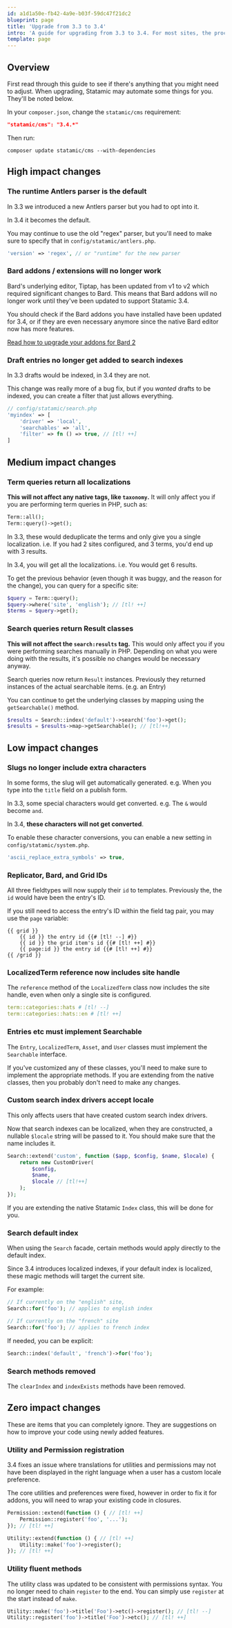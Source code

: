```yaml
---
id: a1d1a50e-fb42-4a9e-b03f-59dc47f21dc2
blueprint: page
title: 'Upgrade from 3.3 to 3.4'
intro: 'A guide for upgrading from 3.3 to 3.4. For most sites, the process will take less than 5 minutes.'
template: page
---
```

## Overview

First read through this guide to see if there's anything that you might need to adjust. When upgrading, Statamic may automate some things for you. They'll be noted below.

In your `composer.json`, change the `statamic/cms` requirement:

```json
"statamic/cms": "3.4.*"
```

Then run:

``` shell
composer update statamic/cms --with-dependencies
```

## High impact changes

### The runtime Antlers parser is the default

In 3.3 we introduced a new Antlers parser but you had to opt into it.

In 3.4 it becomes the default.

You may continue to use the old "regex" parser, but you'll need to make sure to specify that in `config/statamic/antlers.php`.

```php
'version' => 'regex', // or "runtime" for the new parser
```

### Bard addons / extensions will no longer work

Bard's underlying editor, Tiptap, has been updated from v1 to v2 which required significant changes to Bard. This means that Bard addons will no longer work until they've been updated to support Statamic 3.4.

You should check if the Bard addons you have installed have been updated for 3.4, or if they are even necessary anymore since the native Bard editor now has more features.

[Read how to upgrade your addons for Bard 2](/upgrade-guide/bard-v1-to-v2)

### Draft entries no longer get added to search indexes

In 3.3 drafts would be indexed, in 3.4 they are not.

This change was really more of a bug fix, but if you *wanted* drafts to be indexed, you can create a filter that just allows everything.

```php
// config/statamic/search.php
'myindex' => [
    'driver' => 'local',
    'searchables' => 'all',
    'filter' => fn () => true, // [tl! ++]
]
```

## Medium impact changes

### Term queries return all localizations

**This will not affect any native tags, like `taxonomy`.** It will only affect you if you are performing term queries in PHP, such as:

```php
Term::all();
Term::query()->get();
```

In 3.3, these would deduplicate the terms and only give you a single localization. i.e. If you had 2 sites configured, and 3 terms, you'd end up with 3 results.

In 3.4, you will get all the localizations. i.e. You would get 6 results.

To get the previous behavior (even though it was buggy, and the reason for the change), you can query for a specific site:

```php
$query = Term::query();
$query->where('site', 'english'); // [tl! ++]
$terms = $query->get();
```

### Search queries return Result classes
**This will not affect the `search:results` tag.** This would only affect you if you were performing searches manually in PHP. Depending on what you were doing with the results, it's possible no changes would be necessary anyway.

Search queries now return `Result` instances. Previously they returned instances of the actual searchable items. (e.g. an Entry)

You can continue to get the underlying classes by mapping using the `getSearchable()` method.

```php
$results = Search::index('default')->search('foo')->get();
$results = $results->map->getSearchable(); // [tl!++]
```

## Low impact changes

### Slugs no longer include extra characters

In some forms, the slug will get automatically generated. e.g. When you type into the `title` field on a publish form.

In 3.3, some special characters would get converted. e.g. The `&` would become `and`.

In 3.4, **these characters will not get converted**.

To enable these character conversions, you can enable a new setting in `config/statamic/system.php`.

```php
'ascii_replace_extra_symbols' => true,
```

### Replicator, Bard, and Grid IDs

All three fieldtypes will now supply their `id` to templates. Previously the, the `id` would have been the entry's ID.

If you still need to access the entry's ID within the field tag pair, you may use the `page` variable:

```
{{ grid }}
    {{ id }} the entry id {{# [tl! --] #}}
    {{ id }} the grid item's id {{# [tl! ++] #}}
    {{ page:id }} the entry id {{# [tl! ++] #}}
{{ /grid }}
```

### LocalizedTerm reference now includes site handle

The `reference` method of the `LocalizedTerm` class now includes the site handle, even when only a single site is configured.

```yaml
term::categories::hats # [tl! --]
term::categories::hats::en # [tl! ++]
```

### Entries etc must implement Searchable

The `Entry`, `LocalizedTerm`, `Asset`, and `User` classes must implement the `Searchable` interface.

If you've customized any of these classes, you'll need to make sure to implement the appropriate methods. If you are extending from the native classes, then you probably don't need to make any changes.

### Custom search index drivers accept locale

This only affects users that have created custom search index drivers.

Now that search indexes can be localized, when they are constructed, a nullable `$locale` string will be passed to it. You should make sure that the name includes it.

```php
Search::extend('custom', function ($app, $config, $name, $locale) {
    return new CustomDriver(
        $config,
        $name,
        $locale // [tl!++]
    );
});
```

If you are extending the native Statamic `Index` class, this will be done for you.

### Search default index

When using the `Search` facade, certain methods would apply directly to the default index.

Since 3.4 introduces localized indexes, if your default index is localized, these magic methods will target the current site.

For example:

```php
// If currently on the "english" site,
Search::for('foo'); // applies to english index

// If currently on the "french" site
Search::for('foo'); // applies to french index
```

If needed, you can be explicit:

```php
Search::index('default', 'french')->for('foo');
```

### Search methods removed

The `clearIndex` and `indexExists` methods have been removed.

## Zero impact changes

These are items that you can completely ignore. They are suggestions on how to improve your code using newly added features.

### Utility and Permission registration

3.4 fixes an issue where translations for utilities and permissions may not have been displayed in the right language when a user has a custom locale preference.

The core utilities and preferences were fixed, however in order to fix it for addons, you will need to wrap your existing code in closures.

```php
Permission::extend(function () { // [tl! ++]
    Permission::register('foo', '...');
}); // [tl! ++]

Utility::extend(function () { // [tl! ++]
    Utility::make('foo')->register();
}); // [tl! ++]
```

### Utility fluent methods

The utility class was updated to be consistent with permissions syntax. You no longer need to chain `register` to the end. You can simply use `register` at the start instead of `make`.

```php
Utility::make('foo')->title('Foo')->etc()->register(); // [tl! --]
Utility::register('foo')->title('Foo')->etc(); // [tl! ++]
```
